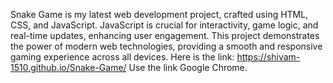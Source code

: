 
Snake Game is my latest web development project, crafted using HTML, CSS, and JavaScript. JavaScript is crucial for interactivity, game logic, and real-time updates, enhancing user engagement. This project demonstrates the power of modern web technologies, providing a smooth and responsive gaming experience across all devices.
Here is the link: https://shivam-1510.github.io/Snake-Game/
Use the link Google Chrome.
